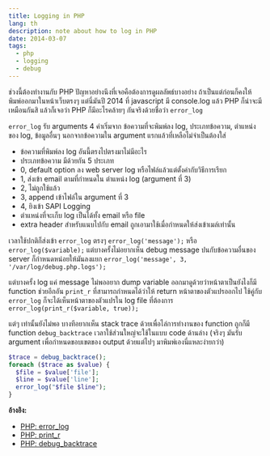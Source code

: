 ```yaml
---
title: Logging in PHP
lang: th
description: note about how to log in PHP
date: 2014-03-07
tags:
  - php
  - logging
  - debug
---
```


ช่วงนี้ต้องทำงานกับ PHP ปัญหาอย่างนึงที่เจอคือต้องการดูผลลัพธ์บางอย่าง ถ้าเป็นแต่ก่อนก็คงให้พิมพ์ออกมาในหน้าเว็บตรงๆ แต่นี่มันปี 2014 ที่ javascript มี console.log แล้ว PHP ก็น่าจะมีเหมือนกันสิ แล้วก็เจอว่า PHP ก็มีอะไรคล้ายๆ กันจริงด้วยชื่อว่า `error_log`

`error_log` รับ arguments 4 ค่าเริ่มจาก ข้อความที่จะพิมพ์ลง log, ประเภทข้อความ, ตำแหน่งของ log, ข้อมูลอื่นๆ นอกจากข้อความใน argument แรกแล้วที่เหลือไม่จำเป็นต้องใส่

- ข้อความที่พิมพ์ลง log อันนี้ตรงไปตรงมาไม่มีอะไร
- ประเภทข้อความ มีด้วยกัน 5 ประเภท
- 0, default option ลง web server log หรือไฟล์แล้วแต่ตั้งค่ากับวิธีการเรียก
- 1, ส่งเข้า email ตามที่กำหนดใน ตำแหน่ง log (argument ที่ 3)
- 2, ไม่ถูกใช้แล้ว
- 3, append เข้าไฟล์ใน argument ที่ 3
- 4, ยิงเข้า SAPI Logging
- ตำแหน่งที่จะเก็บ log เป็นได้ทั้ง email หรือ file
- extra header สำหรับแนบไปกับ email ถูกเอามาใช้เมื่อกำหนดให้ส่งเข้าเมล์เท่านั้น

เวลาใช้ปกติก็ส่งเข้า `error_log` ตรงๆ `error_log('message');` หรือ `error_log($variable);` แต่บางครั้งไม่อยากเห็น debug message ปนกับข้อความอื่นของ server ก็กำหนดหน่อยให้มันลงแยก `error_log('message', 3, '/var/log/debug.php.logs');`

แต่บางครั้ง log แค่ message ไม่พออยาก dump variable ออกมาดูด้วยว่าหน้าตาเป็นยังไงก็มี function ช่วยอีกอัน `print_r` ที่สามารถกำหนดได้ว่าให้ return หน้าตาของตัวแปรออกไป ใช้คู่กับ `error_log` ก็จะได้เห็นหน้าตาของตัวแปรใน log file ที่ต้องการ `error_log(print_r($variable, true));`

แต่ๆ เท่านั้นยังไม่พอ บางทีอยากเห็น stack trace ด้วยเพื่อไล่การทำงานของ function ถูกก็มี function `debug_backtrace` เวลาใช้ส่วนใหญ่จะใช้ในแบบ code ด้านล่าง (จริงๆ มันรับ argument เพื่อกำหนดขอบเขตของ output ด้วยแต่ไปๆ มาพิมพ์เองนี่แหละง่ายกว่า)

```php
$trace = debug_backtrace();
foreach ($trace as $value) {
  $file = $value['file'];
  $line = $value['line'];
  error_log("$file $line");
}
```

**อ้างอิง:**

- [PHP: error_log](http://www.php.net/manual/en/function.error-log.php)
- [PHP: print_r](http://www.php.net/print_r)
- [PHP: debug_backtrace](http://www.php.net/manual/en/function.debug-backtrace.php)
